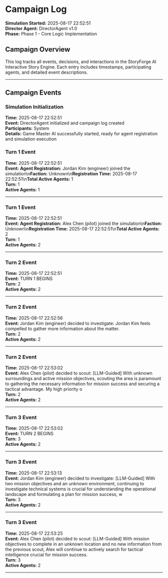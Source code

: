 # Campaign Log

**Simulation Started:** 2025-08-17 22:52:51  
**Director Agent:** DirectorAgent v1.0  
**Phase:** Phase 1 - Core Logic Implementation  

## Campaign Overview

This log tracks all events, decisions, and interactions in the StoryForge AI Interactive Story Engine.
Each entry includes timestamps, participating agents, and detailed event descriptions.

---

## Campaign Events

### Simulation Initialization
**Time:** 2025-08-17 22:52:51  
**Event:** DirectorAgent initialized and campaign log created  
**Participants:** System  
**Details:** Game Master AI successfully started, ready for agent registration and simulation execution


### Turn 1 Event
**Time:** 2025-08-17 22:52:51  
**Event:** **Agent Registration:** Jordan Kim (engineer) joined the simulation\n**Faction:** Unknown\n**Registration Time:** 2025-08-17 22:52:51\n**Total Active Agents:** 1  
**Turn:** 1  
**Active Agents:** 1  

---

### Turn 1 Event
**Time:** 2025-08-17 22:52:51  
**Event:** **Agent Registration:** Alex Chen (pilot) joined the simulation\n**Faction:** Unknown\n**Registration Time:** 2025-08-17 22:52:51\n**Total Active Agents:** 2  
**Turn:** 1  
**Active Agents:** 2  

---

### Turn 2 Event
**Time:** 2025-08-17 22:52:51  
**Event:** TURN 1 BEGINS  
**Turn:** 2  
**Active Agents:** 2  

---

### Turn 2 Event
**Time:** 2025-08-17 22:52:56  
**Event:** Jordan Kim (engineer) decided to investigate: Jordan Kim feels compelled to gather more information about the matter.  
**Turn:** 2  
**Active Agents:** 2  

---

### Turn 2 Event
**Time:** 2025-08-17 22:53:02  
**Event:** Alex Chen (pilot) decided to scout: [LLM-Guided] With unknown surroundings and active mission objectives, scouting the area is paramount to gathering the necessary information for mission success and securing a tactical advantage. My high priority o  
**Turn:** 2  
**Active Agents:** 2  

---

### Turn 3 Event
**Time:** 2025-08-17 22:53:02  
**Event:** TURN 2 BEGINS  
**Turn:** 3  
**Active Agents:** 2  

---

### Turn 3 Event
**Time:** 2025-08-17 22:53:13  
**Event:** Jordan Kim (engineer) decided to investigate: [LLM-Guided] With two mission objectives and an unknown environment, continuing to investigate technical systems is crucial for understanding the operational landscape and formulating a plan for mission success, w  
**Turn:** 3  
**Active Agents:** 2  

---

### Turn 3 Event
**Time:** 2025-08-17 22:53:25  
**Event:** Alex Chen (pilot) decided to scout: [LLM-Guided] With mission objectives to complete in an unknown location and no new information from the previous scout, Alex will continue to actively search for tactical intelligence crucial for mission success.   
**Turn:** 3  
**Active Agents:** 2  

---
